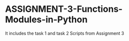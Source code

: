 # ASSIGNMENT-3-Functions-Modules-in-Python
It includes the task 1 and task 2 Scripts from Assignment 3

